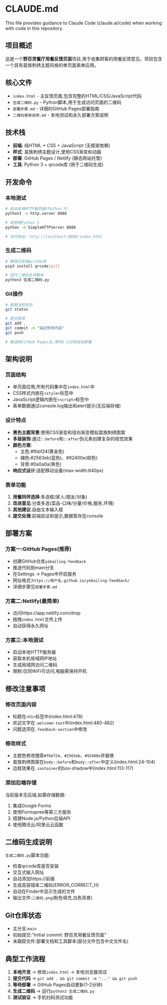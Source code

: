 # CLAUDE.md

This file provides guidance to Claude Code (claude.ai/code) when working with code in this repository.

## 项目概述

这是一个**野百灵餐厅用餐反馈页面**项目,用于收集顾客的用餐反馈意见。项目包含一个具有苗族刺绣主题风格的单页面表单应用。

## 核心文件

- `index.html` - 主反馈页面,包含完整的HTML/CSS/JavaScript代码
- `生成二维码.py` - Python脚本,用于生成访问页面的二维码
- `部署步骤.md` - 详细的GitHub Pages部署指南
- `二维码使用说明.md` - 本地测试和永久部署方案说明

## 技术栈

- **前端**: 纯HTML + CSS + JavaScript (无框架依赖)
- **样式**: 苗族刺绣主题设计,使用CSS渐变和动画
- **部署**: GitHub Pages / Netlify (静态网站托管)
- **工具**: Python 3 + qrcode库 (用于二维码生成)

## 开发命令

### 本地测试
```bash
# 启动本地HTTP服务器(Python 3)
python3 -m http.server 8888

# 或使用Python 2
python -m SimpleHTTPServer 8888

# 访问地址: http://localhost:8888/index.html
```

### 生成二维码
```bash
# 确保已安装qrcode库
pip3 install qrcode[pil]

# 运行二维码生成脚本
python3 生成二维码.py
```

### Git操作
```bash
# 查看当前状态
git status

# 提交修改
git add .
git commit -m "描述修改内容"
git push

# 推送到GitHub Pages后,等待1-2分钟自动部署
```

## 架构说明

### 页面结构
- 单页面应用,所有代码集中在`index.html`中
- CSS样式内嵌在`<style>`标签中
- JavaScript逻辑内嵌在`<script>`标签中
- 表单数据通过console.log输出和alert提示(无后端存储)

### 设计特点
- **黑色主题背景**:使用CSS渐变和径向渐变模拟苗族刺绣图案
- **多层装饰**:通过`::before`和`::after`伪元素创建复杂的视觉效果
- **颜色方案**:
  - 主色:#fbbf24(黄金色)
  - 辅色:#2563eb(蓝色)、#92400e(棕色)
  - 背景:#0a0a0a(黑色)
- **响应式设计**:适配移动设备(max-width:640px)

### 表单功能
1. **用餐同伴选择**:多选框(家人/朋友/对象)
2. **改进意见**:分类多选(菜品-口味/分量/价格,服务,环境)
3. **其他建议**:自由文本输入框
4. **提交处理**:前端验证和提示,数据暂存在console

## 部署方案

### 方案一:GitHub Pages(推荐)
- 创建GitHub仓库`yebailing-feedback`
- 推送代码到main分支
- 在Settings → Pages中开启服务
- 网址格式:`https://用户名.github.io/yebailing-feedback/`
- 详细步骤见`部署步骤.md`

### 方案二:Netlify(最简单)
- 访问https://app.netlify.com/drop
- 拖拽`index.html`文件上传
- 自动获得永久网址

### 方案三:本地测试
- 启动本地HTTP服务器
- 获取本机局域网IP地址
- 生成局域网访问二维码
- 限制:仅同WiFi可访问,电脑需保持开机

## 修改注意事项

### 修改页面内容
- 标题在`<h1>`标签中(index.html:478)
- 欢迎文字在`.welcome-text`中(index.html:480-482)
- 问题选项在`.feedback-section`中修改

### 修改样式
- 主题色修改搜索`#fbbf24`、`#2563eb`、`#92400e`并替换
- 苗族刺绣图案在`body::before`和`body::after`中定义(index.html:24-104)
- 边框效果在`.container`的box-shadow中(index.html:113-117)

### 添加后端存储
当前版本无后端,如需存储数据:
1. 集成Google Forms
2. 使用Formspree等第三方服务
3. 搭建Node.js/Python后端API
4. 使用腾讯云/阿里云云函数

## 二维码生成说明

`生成二维码.py`脚本功能:
- 检查qrcode库是否安装
- 交互式输入网址
- 自动添加https://前缀
- 生成高容错率二维码(ERROR_CORRECT_H)
- 自动在Finder中显示生成的文件
- 输出文件:`二维码.png`(粉色填充,白色背景)

## Git仓库状态

- 主分支:`main`
- 初始提交:"Initial commit: 野百灵用餐反馈页面"
- 未跟踪文件:部署文档和工具脚本(部分文件包含中文文件名)

## 典型工作流程

1. **本地开发** → 修改`index.html` → 本地浏览器测试
2. **提交代码** → `git add . && git commit -m "..." && git push`
3. **等待部署** → GitHub Pages自动更新(1-2分钟)
4. **生成二维码** → 运行`python3 生成二维码.py`
5. **测试验证** → 手机扫码测试功能

